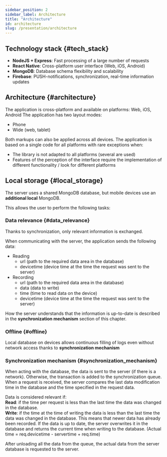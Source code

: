 ```yaml
---
sidebar_position: 2
sidebar_label: Architecture
title: "Architecture"
id: architecture
slug: /presentation/architecture
---
```


## Technology stack {#tech_stack}

- **NodeJS + Express**: Fast processing of a large number of requests
- **React Native**: Cross-platform user interface (Web, iOS, Android)
- **MongoDB**: Database schema flexibility and scalability
- **Firebase**: PUSH-notifications, synchronization, real-time information updates

## Architecture {#architecture}

The application is cross-platform and available on platforms: Web, iOS, Android
The application has two layout modes:

- Phone
- Wide (web, tablet)

Both markups can also be applied across all devices.
The application is based on a single code for all platforms with rare exceptions when:

- The library is not adapted to all platforms (several are used)
- Features of the perception of the interface require the implementation of different functionality / look for different platforms

## Local storage {#local_storage}

The server uses a shared MongoDB database, but mobile devices use an **additional local** MongoDB.

This allows the user to perform the following tasks:

### Data relevance {#data_relevance}

Thanks to synchronization, only relevant information is exchanged.

When communicating with the server, the application sends the following data:

- Reading
  - url (path to the required data area in the database)
  - devicetime (device time at the time the request was sent to the server)
- Recording
  - url (path to the required data area in the database)
  - data (data to write)
  - time (time to read data on the device)
  - devicetime (device time at the time the request was sent to the server)

How the server understands that the information is up-to-date is described in the **synchronization mechanism** section of this chapter.

### Offline {#offline}

Local database on devices allows continuous filling of logs even without network access thanks to **synchronization mechanism**

### Synchronization mechanism {#synchronization_mechanism}

When acting with the database, the data is sent to the server (if there is a network). Otherwise, the transaction is added to the synchronization queue. When a request is received, the server compares the last data modification time in the database and the time specified in the request data.

Data is considered relevant if:  
**Read**: if the time per request is less than the last time the data was changed in the database.  
**Write**: if the time at the time of writing the data is less than the last time the data was changed in the database. This means that newer data has already been recorded. If the data is up to date, the server overwrites it in the database and returns the current time when writing to the database. (Actual time = req.devicetime - servertime + req.time)

After unloading all the data from the queue, the actual data from the server database is requested to the server.
